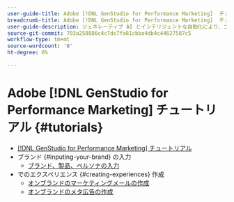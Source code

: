 ```yaml
---
user-guide-title: Adobe [!DNL GenStudio for Performance Marketing]  チュートリアル
breadcrumb-title: Adobe [!DNL GenStudio for Performance Marketing]  チュートリアル
user-guide-description: ジェネレーティブ AI とインテリジェントな自動化により、コンテンツのサプライチェーンを加速および簡素化するエンドツーエンドのソリューションであるAdobe [!DNL GenStudio for Performance Marketing] に関するExperience Leagueチュートリアルをご覧ください。
source-git-commit: 703a250886c4c7dc7fa81cbba4db4c44627587c5
workflow-type: tm+mt
source-wordcount: '0'
ht-degree: 0%

---
```



# Adobe [!DNL GenStudio for Performance Marketing] チュートリアル {#tutorials}

+ [[!DNL GenStudio for Performance Marketing] チュートリアル](overview.md)
+ ブランド {#inputing-your-brand} の入力
   + [ブランド、製品、ペルソナの入力](./inputting-your-brand/inputting-brand-product-persona.md)
+ でのエクスペリエンス {#creating-experiences} 作成
   + [オンブランドのマーケティングメールの作成](./creating-experiences/creating-on-brand-emails.md)
   + [オンブランドのメタ広告の作成](./creating-experiences/creating-on-meta-ads.md)

